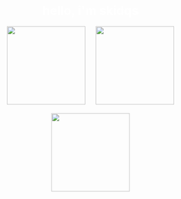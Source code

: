 <h1 align="center" style="color:#FFFFFF;">hello, i'm skidqs</h1>

<p align="center">
  <picture>
    <source media="(prefers-color-scheme: dark)" 
            srcset="https://github-readme-stats.vercel.app/api?username=skidqs&show_icons=true&hide_border=false&title_color=FFFFFF&text_color=FFFFFF&icon_color=FFFFFF&bg_color=181919&count_private=true&include_all_commits=true&border_color=717171">
    <source media="(prefers-color-scheme: light)" 
            srcset="https://github-readme-stats.vercel.app/api?username=skidqs&show_icons=true&hide_border=false&title_color=000000&text_color=000000&icon_color=000000&bg_color=E0E0E0&count_private=true&include_all_commits=true&border_color=A0A0A0">
    <img height="180em" 
         src="https://github-readme-stats.vercel.app/api?username=skidqs&show_icons=true&hide_border=false&title_color=FFFFFF&text_color=FFFFFF&icon_color=FFFFFF&bg_color=181919&count_private=true&include_all_commits=true&border_color=717171"
         style="display:inline-block; vertical-align:top; margin-right:10px;" />
  </picture>

  <picture>
    <source media="(prefers-color-scheme: dark)" 
            srcset="https://github-readme-stats.vercel.app/api/top-langs/?username=skidqs&layout=compact&hide_border=false&bg_color=181919&title_color=FFFFFF&text_color=717171&icon_color=FFFFFF&langs_count=8&count_private=true&include_all_commits=true&border_color=717171">
    <source media="(prefers-color-scheme: light)" 
            srcset="https://github-readme-stats.vercel.app/api/top-langs/?username=skidqs&layout=compact&hide_border=false&bg_color=E0E0E0&title_color=000000&text_color=505050&icon_color=000000&langs_count=8&count_private=true&include_all_commits=true&border_color=A0A0A0">
    <img height="180em" 
         src="https://github-readme-stats.vercel.app/api/top-langs/?username=skidqs&layout=compact&hide_border=false&bg_color=181919&title_color=FFFFFF&text_color=717171&icon_color=FFFFFF&langs_count=8&count_private=true&include_all_commits=true&border_color=717171"
         style="display:inline-block; vertical-align:top; margin-left:10px;" />
  </picture>
</p>

<p align="center">
  <picture>
    <source media="(prefers-color-scheme: dark)" 
            srcset="https://github-readme-streak-stats.herokuapp.com/?user=skidqs&theme=dark&hide_border=false&ring=FFFFFF&fire=FFFFFF&currStreakNum=FFFFFF&currStreakLabel=717171&stroke=FFFFFF&background=181919&border_color=717171">
    <source media="(prefers-color-scheme: light)" 
            srcset="https://github-readme-streak-stats.herokuapp.com/?user=skidqs&theme=light&hide_border=false&ring=000000&fire=000000&currStreakNum=000000&currStreakLabel=505050&stroke=FFFFFF&background=E0E0E0&border_color=A0A0A0">
    <img height="180em" 
         src="https://github-readme-streak-stats.herokuapp.com/?user=skidqs&theme=dark&hide_border=false&ring=FFFFFF&fire=FFFFFF&currStreakNum=FFFFFF&currStreakLabel=717171&stroke=FFFFFF&background=181919&border_color=717171"
         style="display:block; margin: 20px auto;" />
  </picture>
</p>
